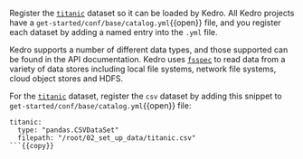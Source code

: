 Register the [`titanic`](https://github.com/FilippoBovo/production-data-science/tree/master/tutorial/a-setup/exploration/data) dataset so it can be loaded by Kedro. All Kedro projects have a `get-started/conf/base/catalog.yml`{{open}} file, and you register each dataset by adding a named entry into the `.yml` file.

Kedro supports a number of different data types, and those supported can be found in the API documentation. Kedro uses [`fsspec`](https://kedro.readthedocs.io/en/stable/05_data/01_data_catalog.html#specifying-the-location-of-the-dataset) to read data from a variety of data stores including local file systems, network file systems, cloud object stores and HDFS.

For the [`titanic`](https://github.com/FilippoBovo/production-data-science/tree/master/tutorial/a-setup/exploration/data) dataset, register the `csv` dataset by adding this snippet to `get-started/conf/base/catalog.yml`{{open}} file:

```
titanic:
  type: "pandas.CSVDataSet"
  filepath: "/root/02_set_up_data/titanic.csv"
```{{copy}}